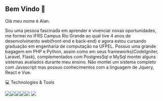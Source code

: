 ## Bem Vindo 👋
</hr>

Olá meu nome é Alan.

Sou uma pessoa fascinada em aprender e vivenciar novas oportunidades, me formei no IFRS Campus Rio Grande ao qual tive 4 anos de desenvolvimento web(front-end e back-end) e agora estou cursando graduação em engenharia de computação na UFPEL.
Possuo uma grande bagagem em PHP e Python, assim como em seus frameworks(CodeIgniter, Laravel, Flask), complementados com PostgresSql e MySql montei alguns sistemas avaliados durante meu ensino. Não montei um sistema completo com Javascript mas possuo conhecimentos com a linguagem de Jquery, React e Vue.

💻 Technologies & Tools</br>

<img src="https://img.shields.io/badge/CSS3-1572B6?style=for-the-badge&logo=css3&logoColor=white" /><img src="https://img.shields.io/badge/JavaScript-323330?style=for-the-badge&logo=javascript&logoColor=F7DF1E" /><img src="https://img.shields.io/badge/PHP-777BB4?style=for-the-badge&logo=php&logoColor=white" /><img src="https://img.shields.io/badge/Python-3776AB?style=for-the-badge&logo=python&logoColor=white" /><img src="https://img.shields.io/badge/HTML5-E34F26?style=for-the-badge&logo=html5&logoColor=white" />
<img src="BadgeURLHere" />

<!--
**AlanDeveloper/AlanDeveloper** is a ✨ _special_ ✨ repository because its `README.md` (this file) appears on your GitHub profile.
-- Bem Vindo

Here are some ideas to get you started:

- 🔭 I’m currently working on ...
- 🌱 I’m currently learning ...
- 👯 I’m looking to collaborate on ...
- 🤔 I’m looking for help with ...
- 💬 Ask me about ...
- 📫 How to reach me: ...
- 😄 Pronouns: ...
- ⚡ Fun fact: ...
-->
